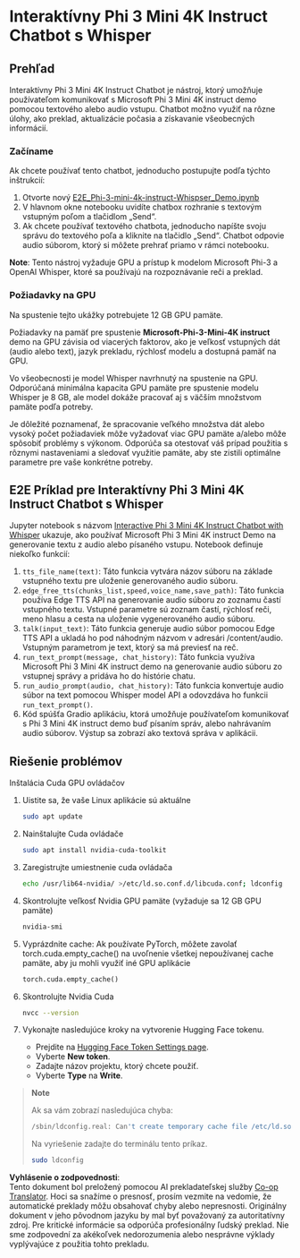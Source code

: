 <!--
CO_OP_TRANSLATOR_METADATA:
{
  "original_hash": "006e8cf75211d3297f24e1b22e38955f",
  "translation_date": "2025-05-09T18:34:04+00:00",
  "source_file": "md/02.Application/01.TextAndChat/Phi3/E2E_Phi-3-mini_with_whisper.md",
  "language_code": "sk"
}
-->
# Interaktívny Phi 3 Mini 4K Instruct Chatbot s Whisper

## Prehľad

Interaktívny Phi 3 Mini 4K Instruct Chatbot je nástroj, ktorý umožňuje používateľom komunikovať s Microsoft Phi 3 Mini 4K instruct demo pomocou textového alebo audio vstupu. Chatbot možno využiť na rôzne úlohy, ako preklad, aktualizácie počasia a získavanie všeobecných informácií.

### Začíname

Ak chcete používať tento chatbot, jednoducho postupujte podľa týchto inštrukcií:

1. Otvorte nový [E2E_Phi-3-mini-4k-instruct-Whispser_Demo.ipynb](https://github.com/microsoft/Phi-3CookBook/blob/main/code/06.E2E/E2E_Phi-3-mini-4k-instruct-Whispser_Demo.ipynb)
2. V hlavnom okne notebooku uvidíte chatbox rozhranie s textovým vstupným poľom a tlačidlom „Send“.
3. Ak chcete používať textového chatbota, jednoducho napíšte svoju správu do textového poľa a kliknite na tlačidlo „Send“. Chatbot odpovie audio súborom, ktorý si môžete prehrať priamo v rámci notebooku.

**Note**: Tento nástroj vyžaduje GPU a prístup k modelom Microsoft Phi-3 a OpenAI Whisper, ktoré sa používajú na rozpoznávanie reči a preklad.

### Požiadavky na GPU

Na spustenie tejto ukážky potrebujete 12 GB GPU pamäte.

Požiadavky na pamäť pre spustenie **Microsoft-Phi-3-Mini-4K instruct** demo na GPU závisia od viacerých faktorov, ako je veľkosť vstupných dát (audio alebo text), jazyk prekladu, rýchlosť modelu a dostupná pamäť na GPU.

Vo všeobecnosti je model Whisper navrhnutý na spustenie na GPU. Odporúčaná minimálna kapacita GPU pamäte pre spustenie modelu Whisper je 8 GB, ale model dokáže pracovať aj s väčším množstvom pamäte podľa potreby.

Je dôležité poznamenať, že spracovanie veľkého množstva dát alebo vysoký počet požiadaviek môže vyžadovať viac GPU pamäte a/alebo môže spôsobiť problémy s výkonom. Odporúča sa otestovať váš prípad použitia s rôznymi nastaveniami a sledovať využitie pamäte, aby ste zistili optimálne parametre pre vaše konkrétne potreby.

## E2E Príklad pre Interaktívny Phi 3 Mini 4K Instruct Chatbot s Whisper

Jupyter notebook s názvom [Interactive Phi 3 Mini 4K Instruct Chatbot with Whisper](https://github.com/microsoft/Phi-3CookBook/blob/main/code/06.E2E/E2E_Phi-3-mini-4k-instruct-Whispser_Demo.ipynb) ukazuje, ako používať Microsoft Phi 3 Mini 4K instruct Demo na generovanie textu z audio alebo písaného vstupu. Notebook definuje niekoľko funkcií:

1. `tts_file_name(text)`: Táto funkcia vytvára názov súboru na základe vstupného textu pre uloženie generovaného audio súboru.
1. `edge_free_tts(chunks_list,speed,voice_name,save_path)`: Táto funkcia používa Edge TTS API na generovanie audio súboru zo zoznamu častí vstupného textu. Vstupné parametre sú zoznam častí, rýchlosť reči, meno hlasu a cesta na uloženie vygenerovaného audio súboru.
1. `talk(input_text)`: Táto funkcia generuje audio súbor pomocou Edge TTS API a ukladá ho pod náhodným názvom v adresári /content/audio. Vstupným parametrom je text, ktorý sa má previesť na reč.
1. `run_text_prompt(message, chat_history)`: Táto funkcia využíva Microsoft Phi 3 Mini 4K instruct demo na generovanie audio súboru zo vstupnej správy a pridáva ho do histórie chatu.
1. `run_audio_prompt(audio, chat_history)`: Táto funkcia konvertuje audio súbor na text pomocou Whisper model API a odovzdáva ho funkcii `run_text_prompt()`.
1. Kód spúšťa Gradio aplikáciu, ktorá umožňuje používateľom komunikovať s Phi 3 Mini 4K instruct demo buď písaním správ, alebo nahrávaním audio súborov. Výstup sa zobrazí ako textová správa v aplikácii.

## Riešenie problémov

Inštalácia Cuda GPU ovládačov

1. Uistite sa, že vaše Linux aplikácie sú aktuálne

    ```bash
    sudo apt update
    ```

1. Nainštalujte Cuda ovládače

    ```bash
    sudo apt install nvidia-cuda-toolkit
    ```

1. Zaregistrujte umiestnenie cuda ovládača

    ```bash
    echo /usr/lib64-nvidia/ >/etc/ld.so.conf.d/libcuda.conf; ldconfig
    ```

1. Skontrolujte veľkosť Nvidia GPU pamäte (vyžaduje sa 12 GB GPU pamäte)

    ```bash
    nvidia-smi
    ```

1. Vyprázdnite cache: Ak používate PyTorch, môžete zavolať torch.cuda.empty_cache() na uvoľnenie všetkej nepoužívanej cache pamäte, aby ju mohli využiť iné GPU aplikácie

    ```python
    torch.cuda.empty_cache() 
    ```

1. Skontrolujte Nvidia Cuda

    ```bash
    nvcc --version
    ```

1. Vykonajte nasledujúce kroky na vytvorenie Hugging Face tokenu.

    - Prejdite na [Hugging Face Token Settings page](https://huggingface.co/settings/tokens?WT.mc_id=aiml-137032-kinfeylo).
    - Vyberte **New token**.
    - Zadajte názov projektu, ktorý chcete použiť.
    - Vyberte **Type** na **Write**.

> **Note**
>
> Ak sa vám zobrazí nasledujúca chyba:
>
> ```bash
> /sbin/ldconfig.real: Can't create temporary cache file /etc/ld.so.cache~: Permission denied 
> ```
>
> Na vyriešenie zadajte do terminálu tento príkaz.
>
> ```bash
> sudo ldconfig
> ```

**Vyhlásenie o zodpovednosti**:  
Tento dokument bol preložený pomocou AI prekladateľskej služby [Co-op Translator](https://github.com/Azure/co-op-translator). Hoci sa snažíme o presnosť, prosím vezmite na vedomie, že automatické preklady môžu obsahovať chyby alebo nepresnosti. Originálny dokument v jeho pôvodnom jazyku by mal byť považovaný za autoritatívny zdroj. Pre kritické informácie sa odporúča profesionálny ľudský preklad. Nie sme zodpovední za akékoľvek nedorozumenia alebo nesprávne výklady vyplývajúce z použitia tohto prekladu.